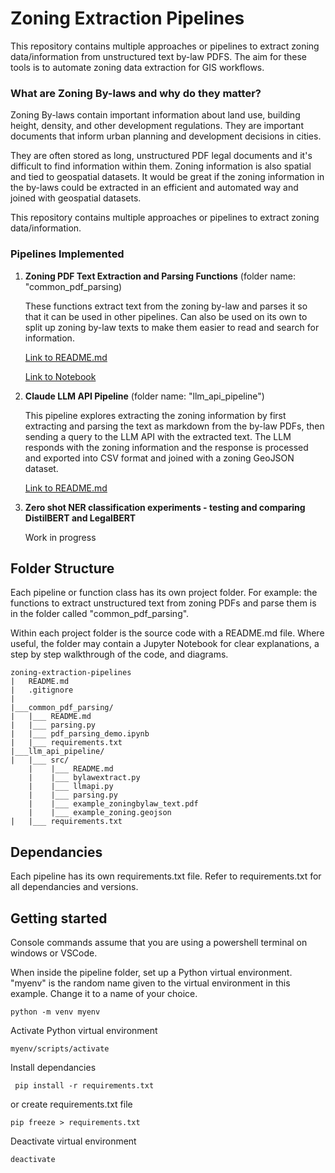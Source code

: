 # Zoning Extraction Pipelines

This repository contains multiple approaches or pipelines to extract zoning data/information from unstructured text by-law PDFS. The aim for these tools is to automate zoning data extraction for GIS workflows.

### What are Zoning By-laws and why do they matter?
Zoning By-laws contain important information about land use, building height, density, and other development regulations. They are important documents that inform urban planning and development decisions in cities.

They are often stored as long, unstructured PDF legal documents and it's difficult to find information within them. Zoning information is also spatial and tied to geospatial datasets. It would be great if the zoning information in the by-laws could be extracted in an efficient and automated way and joined with geospatial datasets.

This repository contains multiple approaches or pipelines to extract zoning data/information.

### Pipelines Implemented
1. **Zoning PDF Text Extraction and Parsing Functions** (folder name: "common_pdf_parsing)

    These functions extract text from the zoning by-law and parses it so that it can be used in other pipelines. Can also be used on its own to split up zoning by-law texts to make them easier to read and search for information.

    [Link to README.md](https://github.com/JoT8ng/zoning-extraction-pipelines/tree/main/common_pdf_parsing)

    [Link to Notebook](https://github.com/JoT8ng/zoning-extraction-pipelines/blob/main/common_pdf_parsing/pdf_parsing_demo.ipynb)

2. **Claude LLM API Pipeline** (folder name: "llm_api_pipeline")

    This pipeline explores extracting the zoning information by first extracting and parsing the text as markdown from the by-law PDFs, then sending a query to the LLM API with the extracted text. The LLM responds with the zoning information and the response is processed and exported into CSV format and joined with a zoning GeoJSON dataset.

    [Link to README.md](https://github.com/JoT8ng/zoning-extraction-pipelines/blob/main/llm_api_pipeline/src/README.md)

3. **Zero shot NER classification experiments - testing and comparing DistilBERT and LegalBERT**

    Work in progress

## Folder Structure
Each pipeline or function class has its own project folder. For example: the functions to extract unstructured text from zoning PDFs and parse them is in the folder called "common_pdf_parsing". 

Within each project folder is the source code with a README.md file. Where useful, the folder may contain a Jupyter Notebook for clear explanations, a step by step walkthrough of the code, and diagrams. 
```
zoning-extraction-pipelines
|   README.md
|   .gitignore
|
|___common_pdf_parsing/
|   |___ README.md
|   |___ parsing.py
|   |___ pdf_parsing_demo.ipynb
|   |___ requirements.txt
|___llm_api_pipeline/
|   |___ src/
    |    |___ README.md
    |    |___ bylawextract.py
    |    |___ llmapi.py
    |    |___ parsing.py
    |    |___ example_zoningbylaw_text.pdf
    |    |___ example_zoning.geojson
|   |___ requirements.txt
```

## Dependancies
Each pipeline has its own requirements.txt file. Refer to requirements.txt for all dependancies and versions.

## Getting started
Console commands assume that you are using a powershell terminal on windows or VSCode.

When inside the pipeline folder, set up a Python virtual environment. "myenv" is the random name given to the virtual environment in this example. Change it to a name of your choice.
```
python -m venv myenv
```
Activate Python virtual environment
```
myenv/scripts/activate
```
Install dependancies
```
 pip install -r requirements.txt
 ```
or create requirements.txt file
```
pip freeze > requirements.txt
```
Deactivate virtual environment
```
deactivate
```